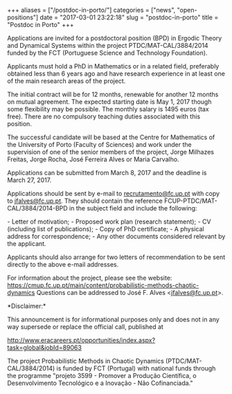 +++
aliases = ["/postdoc-in-porto/"]
categories = ["news", "open-positions"]
date = "2017-03-01 23:22:18"
slug = "postdoc-in-porto"
title = "Postdoc in Porto"
+++

Applications are invited for a postdoctoral position (BPD) in Ergodic
Theory and Dynamical Systems within the project PTDC/MAT-CAL/3884/2014
funded by the FCT (Portuguese Science and Technology Foundation).

Applicants must hold a PhD in Mathematics or in a related field,
preferably obtained less than 6 years ago and have research experience
in at least one of the main research areas of the project.

The initial contract will be for 12 months, renewable for another 12
months on mutual agreement. The expected starting date is <span
class="aBn" tabindex="0" term="goog_1395295815"><span class="aQJ">May
1</span></span>, 2017 though some flexibility may be possible. The
monthly salary is 1495 euros (tax free). There are no compulsory
teaching duties associated with this position.

The successful candidate will be based at the Centre for Mathematics of
the University of Porto (Faculty of Sciences) and work under the
supervision of one of the senior members of the project, Jorge Milhazes
Freitas, Jorge Rocha, José Ferreira Alves or Maria Carvalho.

Applications can be submitted from <span class="aBn" tabindex="0"
term="goog_1395295816"><span class="aQJ">March 8, 2017</span></span> and
the deadline is <span class="aBn" tabindex="0"
term="goog_1395295817"><span class="aQJ">March 27, 2017</span></span>.

Applications should be sent by e-mail to <recrutamento@fc.up.pt> with
copy to <jfalves@fc.up.pt>. They should contain the reference
FCUP-PTDC/MAT-CAL/3884/2014-BPD in the subject field and include the
following:

\- Letter of motivation; - Proposed work plan (research statement); - CV
(including list of publications); - Copy of PhD certificate; - A
physical address for correspondence; - Any other documents considered
relevant by the applicant.

Applicants should also arrange for two letters of recommendation to be
sent directly to the above e-mail addresses.

For information about the project, please see the website:
<https://cmup.fc.up.pt/main/content/probabilistic-methods-chaotic-dynamics>
Questions can be addressed to José F. Alves &lt;<jfalves@fc.up.pt>&gt;.

\*Disclaimer:\*

This announcement is for informational purposes only and does not in any
way supersede or replace the official call, published at

<http://www.eracareers.pt/opportunities/index.aspx?task=global&jobId=89063>

The project Probabilistic Methods in Chaotic Dynamics
(PTDC/MAT-CAL/3884/2014) is funded by FCT (Portugal) with national funds
through the programme "projeto 3599 - Promover a Produção Científica, o
Desenvolvimento Tecnológico e a Inovação - Não Cofinanciada."

 
